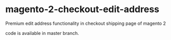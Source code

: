# magento-2-checkout-edit-address
Premium edit address functionality in checkout shipping page of magento 2

code is available in master branch.
